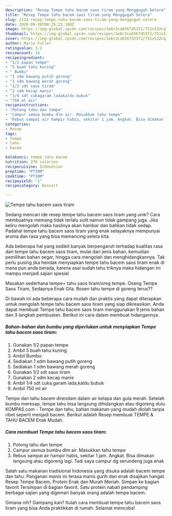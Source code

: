 ```yaml
---
description: "Resep Tempe tahu bacem saos tiram yang Menggugah Selera"
title: "Resep Tempe tahu bacem saos tiram yang Menggugah Selera"
slug: 2124-resep-tempe-tahu-bacem-saos-tiram-yang-menggugah-selera
date: 2020-09-30T00:25:23.108Z
image: https://img-global.cpcdn.com/recipes/1e6c3ca6567d53f2/751x532cq70/tempe-tahu-bacem-saos-tiram-foto-resep-utama.jpg
thumbnail: https://img-global.cpcdn.com/recipes/1e6c3ca6567d53f2/751x532cq70/tempe-tahu-bacem-saos-tiram-foto-resep-utama.jpg
cover: https://img-global.cpcdn.com/recipes/1e6c3ca6567d53f2/751x532cq70/tempe-tahu-bacem-saos-tiram-foto-resep-utama.jpg
author: Marie Fuller
ratingvalue: 3.3
reviewcount: 14
recipeingredient:
- "1/2 papan tempe"
- "5 buah tahu kuning"
- " Bumbu"
- "1 sdm bawang putih goreng"
- "1 sdm bawang merah goreng"
- "1/2 sdt saus tiram"
- "2 sdm kecap manis"
- "1/4 sdt cukagaram ladakaldu bubuk"
- "750 ml air"
recipeinstructions:
- "Potong tahu dan tempe"
- "Campur semua bumbu dlm air. Masukkan tahu tempe"
- "Rebus sampai air hampir habis, sekitar 1 jam. Angkat. Bisa dimakan langsung atau digoreng lagi. Tadi saya campur dg serundeng juga enak"
categories:
- Resep
tags:
- tempe
- tahu
- bacem

katakunci: tempe tahu bacem 
nutrition: 270 calories
recipecuisine: Indonesian
preptime: "PT39M"
cooktime: "PT30M"
recipeyield: "1"
recipecategory: Dessert

---
```



![Tempe tahu bacem saos tiram](https://img-global.cpcdn.com/recipes/1e6c3ca6567d53f2/751x532cq70/tempe-tahu-bacem-saos-tiram-foto-resep-utama.jpg)

Sedang mencari ide resep tempe tahu bacem saos tiram yang unik? Cara membuatnya memang tidak terlalu sulit namun tidak gampang juga. Jika keliru mengolah maka hasilnya akan hambar dan bahkan tidak sedap. Padahal tempe tahu bacem saos tiram yang enak selayaknya mempunyai aroma dan rasa yang bisa memancing selera kita.

Ada beberapa hal yang sedikit banyak berpengaruh terhadap kualitas rasa dari tempe tahu bacem saos tiram, mulai dari jenis bahan, kemudian pemilihan bahan segar, hingga cara mengolah dan menghidangkannya. Tak perlu pusing jika hendak menyiapkan tempe tahu bacem saos tiram enak di mana pun anda berada, karena asal sudah tahu triknya maka hidangan ini mampu menjadi sajian spesial.

Masakan sederhana tempe+ tahu saos tiram/oreg tempe. Oseng Tempe Saos Tiram, Sedapnya Enak Gila. Bosen tahu tempe di goreng terus??


Di bawah ini ada beberapa cara mudah dan praktis yang dapat diterapkan untuk mengolah tempe tahu bacem saos tiram yang siap dikreasikan. Anda dapat membuat Tempe tahu bacem saos tiram menggunakan 9 jenis bahan dan 3 langkah pembuatan. Berikut ini cara dalam membuat hidangannya.

<!--inarticleads1-->

##### Bahan-bahan dan bumbu yang diperlukan untuk menyiapkan Tempe tahu bacem saos tiram:

1. Gunakan 1/2 papan tempe
1. Ambil 5 buah tahu kuning
1. Ambil  Bumbu:
1. Sediakan 1 sdm bawang putih goreng
1. Sediakan 1 sdm bawang merah goreng
1. Gunakan 1/2 sdt saus tiram
1. Gunakan 2 sdm kecap manis
1. Ambil 1/4 sdt cuka,garam lada,kaldu bubuk
1. Ambil 750 ml air


Tempe dan tahu bacem direndam dalam air kelapa dan gula merah. Setelah bumbu meresap, tempe tahu bisa langsung dihidangkan atau digoreng dulu. KOMPAS.com - Tempe dan tahu, bahan makanan yang mudah diolah tanpa ribet seperti menjadi bacem. Berikut adalah Resep membuat TEMPE &amp; TAHU BACEM Enak Mudah. 

<!--inarticleads2-->

##### Cara membuat Tempe tahu bacem saos tiram:

1. Potong tahu dan tempe
1. Campur semua bumbu dlm air. Masukkan tahu tempe
1. Rebus sampai air hampir habis, sekitar 1 jam. Angkat. Bisa dimakan langsung atau digoreng lagi. Tadi saya campur dg serundeng juga enak


Salah satu makanan tradisional Indonesia yang disuka adalah bacem tempe dan tahu. Panganan manis ini terasa manis gurih dan enak disajikan hangat. Resep Tempe Bacem, Protein Enak dan Murah Meriah. Simpan ke bagian favorit Tersimpan di bagian favorit. Satu protein nabati pendamping berbagai sajian yang digemari banyak orang adalah tempe bacem. 

Gimana nih? Gampang kan? Itulah cara membuat tempe tahu bacem saos tiram yang bisa Anda praktikkan di rumah. Selamat mencoba!
